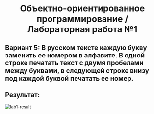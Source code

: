 <h1 align="center">Объектно-ориентированное программирование / Лабораторная работа №1</h1>
<h2>Вариант 5: В русском тексте каждую букву заменить ее номером в алфавите. В одной строке печатать текст с двумя пробелами между буквами, в следующей строке внизу под каждой буквой печатать ее номер.</h2>
<h2>Результат: </h2>
<img alt="lab1-result" src="https://github.com/user-attachments/assets/55f2b26b-b9a6-4664-b82b-6662fb75f09f">
